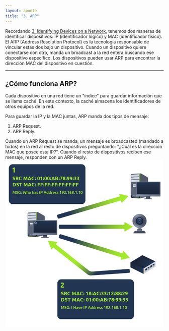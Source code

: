 ```yaml
---
layout: apunte
title: "3. ARP"
---
```


Recordando [3. Identifying Devices on a Network](/apuntes/thm/0-pre-career/1-pre-security/2-network-fundamentals/1-what-is-networking/3-identifying-devices-on-a-network/), tenemos dos maneras de identificar dispositivos: IP (identificador lógico) y MAC (identificador físico).
El ARP (Address Resolution Protocol) es la tecnología responsable de vincular estas dos bajo un dispositivo.
Cuando un dispositivo quiere conectarse con otro, manda un broadcast a la red entera buscando ese dispositivo específico. Los dispositivos pueden usar ARP para encontrar la dirección MAC del dispositivo en cuestión.

------------
<h2>¿Cómo funciona ARP?</h2>
Cada dispositivo en una red tiene un "índice" para guardar información que se llama caché. En este contexto, la caché almacena los identificadores de otros equipos de la red.

Para guardar la IP y la MAC juntas, ARP manda dos tipos de mensaje:

1. ARP Request.
2. ARP Reply.

Cuando un ARP Request se manda, un mensaje es broadcasted (mandado a todos) en la red al resto de dispositivos preguntando: "¿Cuál es la dirección MAC que posee esta IP?". Cuando el resto de dispositivos reciben ese mensaje, responden con un ARP Reply.
![](/apuntes/img/003.png)

